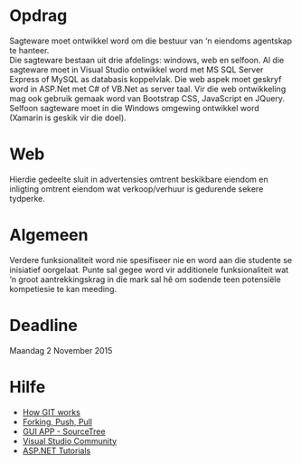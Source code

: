 # Opdrag
Sagteware moet ontwikkel word om die bestuur van ‘n eiendoms agentskap te hanteer.  
Die sagteware bestaan uit drie afdelings: windows, web en selfoon. 
Al die sagteware moet in Visual Studio ontwikkel word met MS SQL Server Express of MySQL as databasis koppelvlak. 
Die web aspek moet geskryf word in ASP.Net met C# of VB.Net as server taal. 
Vir die web ontwikkeling mag ook gebruik gemaak word van Bootstrap CSS, JavaScript en JQuery. 
Selfoon sagteware moet in die Windows omgewing ontwikkel word (Xamarin is geskik vir die doel).

# Web
Hierdie gedeelte sluit in advertensies omtrent beskikbare eiendom en inligting omtrent eiendom wat verkoop/verhuur is gedurende sekere tydperke.

# Algemeen
Verdere funksionaliteit word nie spesifiseer nie en word aan die studente se inisiatief oorgelaat. 
Punte sal gegee word vir additionele funksionaliteit wat ‘n groot aantrekkingskrag in die mark sal hê om sodende teen potensiële kompetiesie te kan meeding.

# Deadline
Maandag 2 November 2015 

# Hilfe
* [How GIT works](https://git-scm.com/book/en/v2/Getting-Started-Git-Basics)
* [Forking, Push, Pull](http://scholarslab.org/research-and-development/forking-fetching-pushing-pulling/)
* [GUI APP - SourceTree](https://www.sourcetreeapp.com/)
* [Visual Studio Community](https://www.visualstudio.com/en-us/products/visual-studio-community-vs.aspx)
* [ASP.NET Tutorials](http://www.w3schools.com/aspnet/)